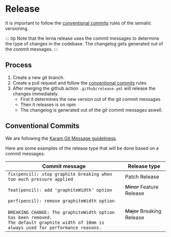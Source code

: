 # Release

It is important to follow the [conventional commits](/guide/development/release.html#conventional-commits) rules of the sematic versioning.

::: tip
Note that the lerna release uses the commit messages to determine the type of changes in the codebase.
The changelog gets generated out of the commit messages.
:::

## Process

1. Create a new git branch.
2. Create a pull request and follow the [conventional commits](/guide/development/release.html#conventional-commits) rules.
3. After merging the github action `.github/release.yml` will release the changes immediately.
   - First it determines the new version out of the git commit messages
   - Then it releases is on npm
   - The changelog is generated out of the git commit messages aswell.

## Conventional Commits

We are following the [Karam Git Message guideliness](http://karma-runner.github.io/5.2/dev/git-commit-msg.html).

Here are some examples of the release type that will be done based on a commit messages:

| Commit message                                                                                                                                                                                   | Release type               |
| ------------------------------------------------------------------------------------------------------------------------------------------------------------------------------------------------ | -------------------------- |
| `fix(pencil): stop graphite breaking when too much pressure applied`                                                                                                                             | Patch Release              |
| `feat(pencil): add 'graphiteWidth' option`                                                                                                                                                       | ~~Minor~~ Feature Release  |
| `perf(pencil): remove graphiteWidth option`<br><br>`BREAKING CHANGE: The graphiteWidth option has been removed.`<br>`The default graphite width of 10mm is always used for performance reasons.` | ~~Major~~ Breaking Release |
